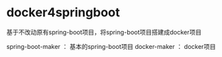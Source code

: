 # docker4springboot
基于不改动原有spring-boot项目，将spring-boot项目搭建成docker项目

spring-boot-maker ： 基本的spring-boot项目
docker-maker ： docker项目

